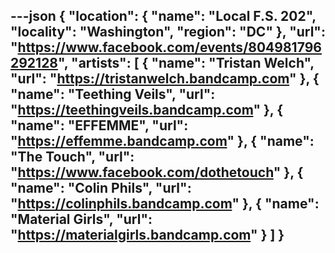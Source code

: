 ---json
{
  "location": {
    "name": "Local F.S. 202",
    "locality": "Washington",
    "region": "DC"
  },
  "url": "https://www.facebook.com/events/804981796292128",
  "artists": [
    {
      "name": "Tristan Welch",
      "url": "https://tristanwelch.bandcamp.com"
    },
    {
      "name": "Teething Veils",
      "url": "https://teethingveils.bandcamp.com"
    },
    {
      "name": "EFFEMME",
      "url": "https://effemme.bandcamp.com"
    },
    {
      "name": "The Touch",
      "url": "https://www.facebook.com/dothetouch"
    },
    {
      "name": "Colin Phils",
      "url": "https://colinphils.bandcamp.com"
    },
    {
      "name": "Material Girls",
      "url": "https://materialgirls.bandcamp.com"
    }
  ]
}
---
